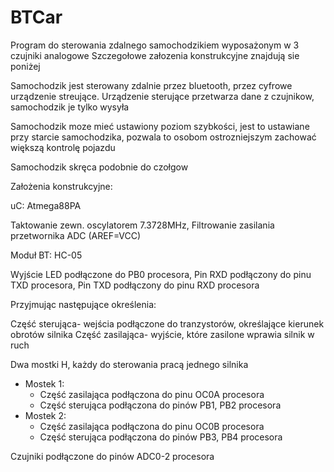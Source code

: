 # BTCar

Program do sterowania zdalnego samochodzikiem wyposażonym w 3 czujniki analogowe
Szczegołowe załozenia konstrukcyjne znajdują sie poniżej
 
Samochodzik jest sterowany zdalnie przez bluetooth, przez cyfrowe urządzenie streujące.
Urządzenie sterujące przetwarza dane z czujnikow, samochodzik je tylko wysyła
 
Samochodzik moze mieć ustawiony poziom szybkości, jest to ustawiane przy starcie samochodzika,
pozwala to osobom ostrozniejszym zachować większą kontrolę pojazdu
 
Samochodzik skręca podobnie do czołgow


Założenia konstrukcyjne:

uC: Atmega88PA

Taktowanie zewn. oscylatorem 7.3728MHz,
Filtrowanie zasilania przetwornika ADC (AREF=VCC)

Moduł BT: HC-05

Wyjście LED podłączone do PB0 procesora,
Pin RXD podłączony do pinu TXD procesora,
Pin TXD podłączony do pinu RXD procesora

Przyjmując następujące określenia:

Część sterująca- wejścia podłączone do tranzystorów, określające kierunek obrotów silnika
Część zasilająca- wyjście, które zasilone wprawia silnik w ruch

Dwa mostki H, każdy do sterowania pracą jednego silnika
- Mostek 1:
	- Część zasilająca podłączona do pinu OC0A procesora
	- Część sterująca podłączona do pinów PB1, PB2 procesora
- Mostek 2:
	- Część zasilająca podłączona do pinu OC0B procesora
	- Część sterująca podłączona do pinów PB3, PB4 procesora

Czujniki podłączone do pinów ADC0-2 procesora
